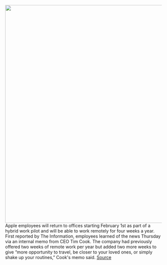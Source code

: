 <img src='https://cdn.vox-cdn.com/thumbor/f9Eg55K6AiPfDrJ45Mz8JTkV-kk=/0x0:2040x1360/1200x800/filters:focal(857x517:1183x843)/cdn.vox-cdn.com/uploads/chorus_image/image/70160991/acstro_190902_apple_event_0004.0.0.jpg' width='700px' /><br/>
Apple employees will return to offices starting February 1st as part of a hybrid work pilot and will be able to work remotely for four weeks a year. First reported by The Information, employees learned of the news Thursday via an internal memo from CEO Tim Cook. The company had previously offered two weeks of remote work per year but added two more weeks to give “more opportunity to travel, be closer to your loved ones, or simply shake up your routines,” Cook's memo said.
<a href='https://www.theverge.com/2021/11/18/22789631/apple-employees-return-offices-february-1st-hybrid-work-pilot'> Source <a/>